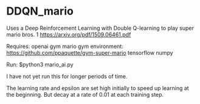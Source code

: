 # DDQN_mario

Uses a Deep Reinforcement Learning with Double Q-learning to play super mario bros. 1
https://arxiv.org/pdf/1509.06461.pdf

Requires:
openai gym
mario gym environment: https://github.com/ppaquette/gym-super-mario
tensorflow
numpy

Run: $python3 mario_ai.py


I have not yet run this for longer periods of time.

The learning rate and epsilon are set high initially to speed up learning at the beginning. But decay at a rate of 0.01 at each training step.

